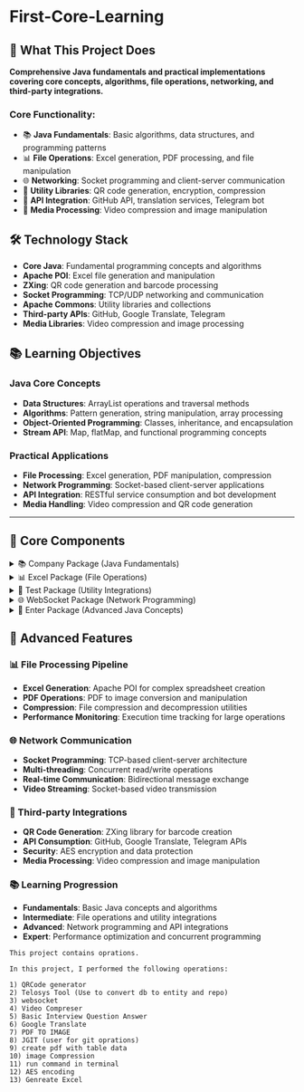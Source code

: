 # First-Core-Learning

## 🎯 What This Project Does

**Comprehensive Java fundamentals and practical implementations covering core concepts, algorithms, file operations, networking, and third-party integrations.**

### Core Functionality:
- 📚 **Java Fundamentals**: Basic algorithms, data structures, and programming patterns
- 📊 **File Operations**: Excel generation, PDF processing, and file manipulation
- 🌐 **Networking**: Socket programming and client-server communication
- 🔧 **Utility Libraries**: QR code generation, encryption, compression
- 📡 **API Integration**: GitHub API, translation services, Telegram bot
- 🎥 **Media Processing**: Video compression and image manipulation

## 🛠️ Technology Stack

- **Core Java**: Fundamental programming concepts and algorithms
- **Apache POI**: Excel file generation and manipulation
- **ZXing**: QR code generation and barcode processing
- **Socket Programming**: TCP/UDP networking and communication
- **Apache Commons**: Utility libraries and collections
- **Third-party APIs**: GitHub, Google Translate, Telegram
- **Media Libraries**: Video compression and image processing

## 📚 Learning Objectives

### Java Core Concepts
- **Data Structures**: ArrayList operations and traversal methods
- **Algorithms**: Pattern generation, string manipulation, array processing
- **Object-Oriented Programming**: Classes, inheritance, and encapsulation
- **Stream API**: Map, flatMap, and functional programming concepts

### Practical Applications
- **File Processing**: Excel generation, PDF manipulation, compression
- **Network Programming**: Socket-based client-server applications
- **API Integration**: RESTful service consumption and bot development
- **Media Handling**: Video compression and QR code generation

---

## 📂 Core Components

<details>
<summary>📚 Company Package (Java Fundamentals)</summary>

**Basic Java programming concepts and algorithm implementations**

- **What it does**: Demonstrates fundamental programming concepts with practical examples
- **Code implementation**: 
  - **ArrayListTraversal**: Multiple traversal methods (for, while, enhanced for loop)
  - **PatternGenerator**: Dynamic pattern creation with nested loops
  - **SecondHighstInArray**: Array processing and element finding algorithms
  - **DuplicateInString**: String manipulation and duplicate detection
  - **ReverseOfString**: String reversal algorithms and techniques
- **Key features**:
  - **Multiple Approaches**: Different ways to solve same problems
  - **Performance Comparison**: Various traversal and processing methods
  - **Input Handling**: Scanner-based user input processing
  - **Algorithm Efficiency**: Optimized solutions for common problems

</details>

<details>
<summary>📊 Excel Package (File Operations)</summary>

**Apache POI-based Excel file generation and manipulation**

- **What it does**: Creates Excel files with dynamic data and formatting
- **Code implementation**: 
  - **GenreateExcel**: Complete Excel generation with 1000 employee records
  - **Cell Formatting**: Column width, data format, and style management
  - **Dynamic Headers**: Programmatic header creation and data mapping
  - **Performance Tracking**: Execution time measurement for large datasets
- **Excel features**:
  - **Workbook Creation**: XSSFWorkbook for .xlsx file generation
  - **Sheet Management**: Column width and cell formatting
  - **Data Population**: Loop-based data insertion with type handling
  - **File Output**: FileOutputStream for file system integration
- **Performance**: Generates 1000 records with timing analysis

</details>

<details>
<summary>🔧 Test Package (Utility Integrations)</summary>

**Third-party library integrations and utility implementations**

- **What it does**: Demonstrates various utility libraries and API integrations
- **Code implementation**: 
  - **QRCode**: ZXing-based QR code generation with custom data
  - **AES**: Encryption and decryption implementation
  - **Compression**: File compression and decompression utilities
  - **GitHubAPITest**: GitHub API integration for repository operations
  - **TransalteTest**: Google Translate API integration
  - **Telegram Bot**: Telegram API integration for bot development
- **Integration features**:
  - **QR Generation**: Custom QR codes with employee data embedding
  - **Security**: AES encryption for data protection
  - **API Consumption**: RESTful service integration patterns
  - **File Processing**: PDF to image conversion and manipulation

</details>

<details>
<summary>🌐 WebSocket Package (Network Programming)</summary>

**Socket-based client-server communication implementation**

- **What it does**: Implements TCP socket communication with multi-threading
- **Code implementation**: 
  - **MyServer**: Multi-threaded server with concurrent read/write operations
  - **MyClient**: Client-side socket communication with user interface
  - **ServerHandleMultiClient**: Multi-client server handling
  - **VideoServerSocket**: Video streaming over socket connections
- **Networking features**:
  - **Multi-threading**: Separate threads for reading and writing
  - **Concurrent Communication**: Simultaneous bidirectional data flow
  - **Connection Management**: Proper socket lifecycle management
  - **Error Handling**: Robust exception handling for network operations
- **Communication flow**:
  - **Server Setup**: ServerSocket on port 8888 with client acceptance
  - **Threaded Operations**: startReading() and startWriting() methods
  - **Message Exchange**: Real-time message passing between client and server

</details>

<details>
<summary>🎯 Enter Package (Advanced Java Concepts)</summary>

**Advanced Java features and functional programming concepts**

- **What it does**: Demonstrates advanced Java 8+ features and design patterns
- **Code implementation**: 
  - **FlatMapAndMap**: Stream API operations with map vs flatMap comparison
  - **CompraterAndComprable**: Sorting and comparison implementations
  - **ReflactionAndClass**: Reflection API usage and class manipulation
  - **StringVsStringBuilderVsStringBuffer**: Performance comparison of string operations
- **Advanced features**:
  - **Stream Processing**: Functional programming with collections
  - **Reflection**: Runtime class inspection and manipulation
  - **Performance Analysis**: Comparative performance testing
  - **Design Patterns**: Comparator and Comparable pattern implementations

</details>

## 🌟 Advanced Features

### 📊 File Processing Pipeline
- **Excel Generation**: Apache POI for complex spreadsheet creation
- **PDF Operations**: PDF to image conversion and manipulation
- **Compression**: File compression and decompression utilities
- **Performance Monitoring**: Execution time tracking for large operations

### 🌐 Network Communication
- **Socket Programming**: TCP-based client-server architecture
- **Multi-threading**: Concurrent read/write operations
- **Real-time Communication**: Bidirectional message exchange
- **Video Streaming**: Socket-based video transmission

### 🔧 Third-party Integrations
- **QR Code Generation**: ZXing library for barcode creation
- **API Consumption**: GitHub, Google Translate, Telegram APIs
- **Security**: AES encryption and data protection
- **Media Processing**: Video compression and image manipulation

### 📚 Learning Progression
- **Fundamentals**: Basic Java concepts and algorithms
- **Intermediate**: File operations and utility integrations
- **Advanced**: Network programming and API integrations
- **Expert**: Performance optimization and concurrent programming


```
This project contains oprations.

In this project, I performed the following operations:

1) QRCode generator
2) Telosys Tool (Use to convert db to entity and repo)
3) websocket
4) Video Compreser
5) Basic Interview Question Answer
6) Google Translate
7) PDF TO IMAGE
8) JGIT (user for git oprations)
9) create pdf with table data
10) image Compression
11) run command in terminal
12) AES encoding
13) Genreate Excel

```